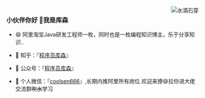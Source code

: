 <img align="right" src="https://github-readme-stats.vercel.app/api?username=cosen1024&show_icons=true&icon_color=CE1D2D&text_color=718096&bg_color=ffffff&hide_title=true"  alt="水滴石穿" align="right" style="margin-bottom: 20px;"/>



### 小伙伴你好 👋我是库森


- :smile: 阿里淘宝Java研发工程师一枚，同时也是一枚编程知识博主，乐于分享知识..
<!--

- 🤔 双非本科，硕士211，研二下由算法转开发，秋招投100余家公司，面试70余场，拿到了7个offer，最后去阿里搬砖。
-->

- :dog: 知乎：『[程序员库森](https://www.zhihu.com/people/ku-sen-1/answers)』

- 👯 公众号：『[程序员库森](https://mp.weixin.qq.com/s?__biz=MzkyMTI3Mjc2MQ==&amp;mid=2247489109&amp;idx=1&amp;sn=d809318dbd782e4105aafa4726164575&amp;chksm=c1877e83f6f0f79558ef5400d8a9b14b173bdad770fd74f9e3819f6dc94d10060a27c83d12b1&token=346648928&lang=zh_CN#rd)』

- 💬 个人微信：『[coolsen666](http://blog-img.coolsen.cn/img/image-%E5%BA%93%E6%A3%AE%E5%BE%AE%E4%BF%A1.png)』,长期内推阿里所有岗位.欢迎来撩😄拉你进大佬交流群~~吹水~~学习


  

<!--<img src="https://github-profile-trophy.vercel.app/?username=cosen1024
&theme=flat&column=7" alt="logo" align="left" style="margin: auto;"/>
-->

